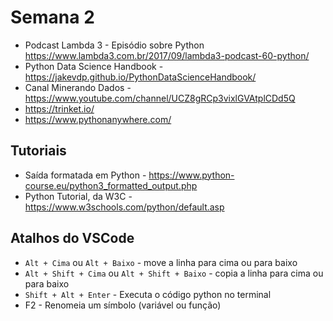 # Semana 2

- Podcast Lambda 3 - Episódio sobre Python <https://www.lambda3.com.br/2017/09/lambda3-podcast-60-python/>
- Python Data Science Handbook - <https://jakevdp.github.io/PythonDataScienceHandbook/>
- Canal Minerando Dados - <https://www.youtube.com/channel/UCZ8gRCp3vixlGVAtplCDd5Q>
- <https://trinket.io/>
- <https://www.pythonanywhere.com/>

## Tutoriais

- Saída formatada em Python - <https://www.python-course.eu/python3_formatted_output.php>
- Python Tutorial, da W3C - <https://www.w3schools.com/python/default.asp>

## Atalhos do VSCode

- `Alt + Cima` ou `Alt + Baixo` - move a linha para cima ou para baixo
- `Alt + Shift + Cima` ou `Alt + Shift + Baixo` - copia a linha para cima ou para baixo
- `Shift + Alt + Enter` - Executa o código python no terminal
- F2 - Renomeia um símbolo (variável ou função)
